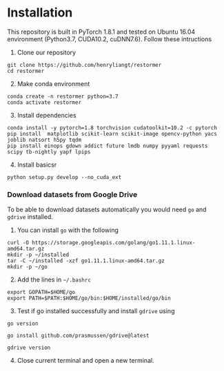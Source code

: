 # Installation

This repository is built in PyTorch 1.8.1 and tested on Ubuntu 16.04 environment (Python3.7, CUDA10.2, cuDNN7.6).
Follow these intructions

1. Clone our repository
```
git clone https://github.com/henryliangt/restormer
cd restormer
```

2. Make conda environment
```
conda create -n restormer python=3.7
conda activate restormer
```

3. Install dependencies
```
conda install -y pytorch=1.8 torchvision cudatoolkit=10.2 -c pytorch
pip install  matplotlib scikit-learn scikit-image opencv-python yacs joblib natsort h5py tqdm
pip install einops gdown addict future lmdb numpy pyyaml requests scipy tb-nightly yapf lpips
```

4. Install basicsr
```
python setup.py develop --no_cuda_ext
```

### Download datasets from Google Drive

To be able to download datasets automatically you would need `go` and `gdrive` installed. 

1. You can install `go` with the following
```
curl -O https://storage.googleapis.com/golang/go1.11.1.linux-amd64.tar.gz
mkdir -p ~/installed
tar -C ~/installed -xzf go1.11.1.linux-amd64.tar.gz
mkdir -p ~/go
```

2. Add the lines in `~/.bashrc`
```
export GOPATH=$HOME/go
export PATH=$PATH:$HOME/go/bin:$HOME/installed/go/bin
```

3. Test if go installed successfully and install `gdrive` using
```
go version
```
   
```
go install github.com/prasmussen/gdrive@latest
```

```
gdrive version
```
4. Close current terminal and open a new terminal. 
